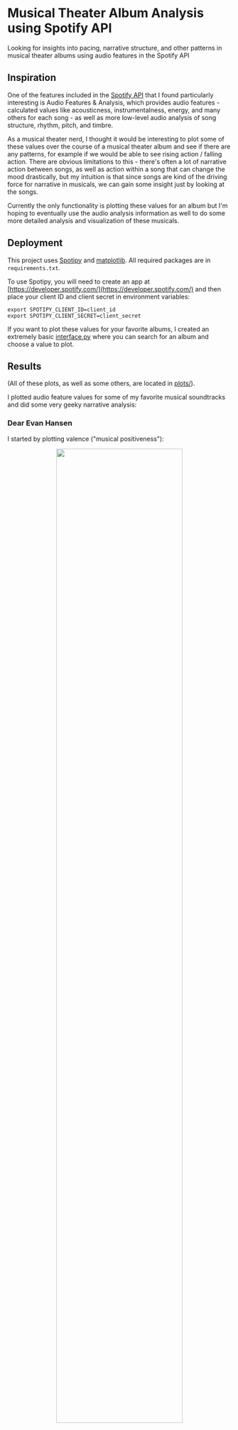 # Musical Theater Album Analysis using Spotify API
Looking for insights into pacing, narrative structure, and other patterns in musical theater albums using audio features in the Spotify API

## Inspiration
One of the features included in the [Spotify API](https://developer.spotify.com/discover/) that I found particularly interesting is Audio Features & Analysis, which provides audio features - calculated values like acousticness, instrumentalness, energy, and many others for each song - as well as more low-level audio analysis of song structure, rhythm, pitch, and timbre.

As a musical theater nerd, I thought it would be interesting to plot some of these values over the course of a musical theater album and see if there are any patterns, for example if we would be able to see rising action / falling action. There are obvious limitations to this - there's often a lot of narrative action between songs, as well as action within a song that can change the mood drastically, but my intuition is that since songs are kind of the driving force for narrative in musicals, we can gain some insight just by looking at the songs. 

Currently the only functionality is plotting these values for an album but I'm hoping to eventually use the audio analysis information as well to do some more detailed analysis and visualization of these musicals. 

## Deployment
This project uses [Spotipy](https://github.com/plamere/spotipy) and [matplotlib](https://matplotlib.org/). All required packages are in `requirements.txt`.

To use Spotipy, you will need to create an app at [https://developer.spotify.com/](https://developer.spotify.com/) and then place your client ID and client secret in environment variables:
```
export SPOTIPY_CLIENT_ID=client_id
export SPOTIPY_CLIENT_SECRET=client_secret
```

If you want to plot these values for your favorite albums, I created an extremely basic [interface.py](interface.py) where you can search for an album and choose a value to plot. 

## Results
(All of these plots, as well as some others, are located in [plots/](plots)). 

I plotted audio feature values for some of my favorite musical soundtracks and did some very geeky narrative analysis:

### Dear Evan Hansen
I started by plotting valence ("musical positiveness"):
<p align="center"><img src="plots/deh_valence.png" width="75%"></p>

The main thing I notice is that I disagree with a lot of the valence values (For Forever is a pretty happy song outside the context of the show, Sincerely, Me should probably be much higher, and Good For You is definitely not very positive). The Spotify API doesn't go into detail about how it calculates these values; presumably it's some sort of data-driven, proprietary algorithm, but this shows the limitations of using a single calculated value to encapsulate the mood of a song. 

I then tried plotting energy:
<p align="center"><img src="plots/deh_energy.png" width="75%"></p>

I think the energy values capture the pacing of the show pretty well - the first act ebbs and flows, the climax happens around Good For You / Words Fail, and the pace slows down a lot after that with the emotional intensity of Words Fail and So Big / So Small. 

Since energy worked better here, I'll mostly stick with plotting energy in this analysis, although I also included the valence plots in the folder. 

### Hamilton
First thing to note is that since Hamilton is sung-through, and the album contains almost every song, there's a lot less gap in between songs, so we expect that plotting song values here will be a better reflection of the overall narrative of the musical. 

![](plots/hamilton_energy.png)
Having not actually seen the musical, I can't really evaluate how accurate this is, but we can vaguely see the rising tension in the beginning and the emotional winding-down / falling action at the end. The graph suggests that the climaxes would be around Yorktown, the Cabinet Battles, and the Reynolds Pamphlet, which is pretty close to what I would guess from just listening to the soundtrack. 

### Les Misérables
![](plots/lesmis_energy.png)
Les Mis is also sung-through (I believe), and look how nice this graph is!! You can really see the oscillation of narrative pace that is common in all forms of storytelling, and you can even see how the plot kind of gradually ramps up to a peak and down after. Most of the peaks correspond to adrenaline-filled scenes on the front lines of the revolution (ABC Cafe, the barricades, the sewers) and in between we have the love ballads and soliloquys (Suddenly, A Heart Full of Love, Empty Chairs at Empty Tables). 

### Waitress
<p align="center"><img src="plots/waitress_energy.png" width="75%"></p>

Yet another musical I have not seen (but would love to!!). From my hours and hours of listening to the cast album, I think I can say that the show starts and ends pretty positively, which is reflected in the graph. 

An interesting thing I noticed is that in between the series of fairly calm Jenna songs (It Only Takes a Taste -> A Soft Place to Land) and the frenetic, high-energy Bad Idea, we switch over to a different character's more medium-energy song (Never Ever Getting Rid of Me) as sort of a transition. Like Les Mis, Waitress seems to interleave different characters' songs in a way that allows the oscillations in pace to be more gradual. 

I'm interested in doing some lower-level analysis for Waitress in particular because the score in general is very musically interesting - for example What Baking Can do features lots of key changes / modulation (including a few DOWNWARDS key changes which are pretty uncommon as far as I know), and When He Sees Me uses very unconventional meters at times, staying on a chord for a bar or two longer than expected. 

### Rent
<p align="center"><img src="plots/rent_energy.png" width="80%"></p>

I haven't seen Rent and I'm not super familiar with it, so again I am not in a position to evaluate, but I thought this graph was pretty interesting and funny. It's an absolute rollercoaster, which is basically what my impression of the musical is. 
